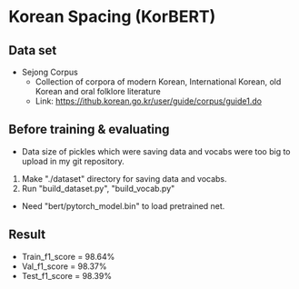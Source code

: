 # Korean Spacing (KorBERT)

## Data set

* Sejong Corpus
    * Collection of corpora of modern Korean, International Korean, old Korean and oral folklore literature
    * Link: <https://ithub.korean.go.kr/user/guide/corpus/guide1.do>


## Before training & evaluating

* Data size of pickles which were saving data and vocabs were too big to upload in my git repository.
1. Make "./dataset" directory for saving data and vocabs.
2. Run "build_dataset.py", "build_vocab.py"

* Need "bert/pytorch_model.bin" to load pretrained net.

## Result

* Train_f1_score = 98.64%
* Val_f1_score = 98.37%
* Test_f1_score = 98.39%

